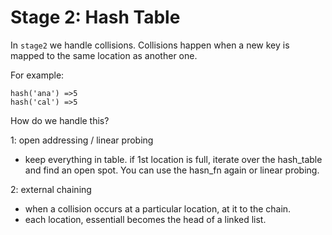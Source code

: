 # Stage 2: Hash Table

In `stage2` we handle collisions. Collisions happen when a new key is mapped to the same location as another one.

For example:
```
hash('ana') =>5
hash('cal') =>5
```

How do we handle this? 

1: open addressing / linear probing
- keep everything in table. if 1st location is full, iterate over the hash_table and find an open spot. You can use the hasn_fn again or linear probing.

2: external chaining
- when a collision occurs at a particular location, at it to the chain.
- each location, essentiall becomes the head of a linked list.
